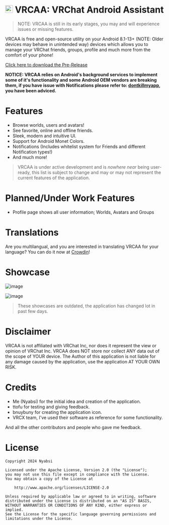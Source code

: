 # <img src="https://github.com/Nyabsi/vrcaa/assets/43046474/a90fb8bf-6017-410c-9def-93a8a43682cb" height="24" width="24"> VRCAA: VRChat Android Assistant

> NOTE: VRCAA is still in its early stages, you may and will experience issues or missing features.

<div align="center">
    
</div>

VRCAA is free and open-source utility on your Android 8.1-13+ (NOTE: Older devices may behave in unintended way) devices which allows you to manage your VRChat friends, groups, profile and much more from the comfort of your phone!

[Click here to download the Pre-Release](https://github.com/Nyabsi/vrcaa/releases/download/latest/app-debug.apk)

**NOTICE: VRCAA relies on Android's background services to implement some of it's functionality and some Android OEM vendors are breaking them, if you have issue with Notifications please refer to: [dontkillmyapp](https://dontkillmyapp.com/), you have been adviced.**

# Features

- Browse worlds, users and avatars!
- See favorite, online and offline friends.
- Sleek, modern and intuitive UI.
- Support for Android Monet Colors.
- Notifications (Includes whitelist system for Friends and different Notification types!)
- And much more!

> VRCAA is under active development and is *nowhere near* being user-ready, this list is subject to change and may or may not represent the current features of the application.

# Planned/Under Work Features

- Profile page shows all user information; Worlds, Avatars and Groups

# Translations

Are you multilangual, and you are interested in translating VRCAA for your language? You can do it now at [Crowdin](https://crowdin.com/project/vrcaa)!

# Showcase

![image](https://github.com/Nyabsi/vrcaa/assets/43046474/772633dd-e6bc-440c-8638-abca5665b405)

![image](https://github.com/Nyabsi/vrcaa/assets/43046474/fb34fce5-6d2d-4ea3-aa52-c16fa4a6af40)

> These showcases are outdated, the application has changed lot in past few days.
  
# Disclaimer

VRCAA is not affiliated with VRChat Inc, nor does it represent the view or opinion of VRChat Inc. VRCAA does NOT store nor collect ANY data out of the scope of YOUR device. The Author of this application is not liable for any damage caused by the application, use the application AT YOUR OWN RISK.

# Credits

- Me (Nyabsi) for the initial idea and creation of the application.
- ttofu for testing and giving feedback.
- bnuybuny for creating the application icon.
- VRCX team, I've used their software as reference for some functionality.

And all the other contributors and people who gave me feedback.

# License

```
Copyright 2024 Nyabsi

Licensed under the Apache License, Version 2.0 (the "License");
you may not use this file except in compliance with the License.
You may obtain a copy of the License at

    http://www.apache.org/licenses/LICENSE-2.0

Unless required by applicable law or agreed to in writing, software
distributed under the License is distributed on an "AS IS" BASIS,
WITHOUT WARRANTIES OR CONDITIONS OF ANY KIND, either express or implied.
See the License for the specific language governing permissions and
limitations under the License.
```
